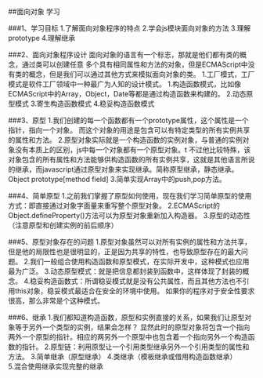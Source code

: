 ##面向对象 学习

###1、学习目标
    1.了解面向对象程序的特点
    2.学会js模块面向对象的方法
    3.理解prototype
    4.理解继承

###2、面向对象程序设计
    面向对象的语言有一个标志，那就是他们都有类的概念，通过类可以创建任意
    多个具有相同属性和方法的对象，但是ECMAScript中没有类的概念，但是我们可以通过其他方式来模拟面向对象的类。
        1.工厂模式，工厂模式是软件工厂领域中一种最广为人知的设计模式。
        1.构造函数模式，比如像ECMAScript中的Array，Object，Date等都是通过构造函数来构建的。
        2.动态原型模式
        3.寄生构造函数模式
        4.稳妥构造函数模式

###3、原型
    1.我们创建的每一个函数都有一个prototype属性，这个属性是一个指针，指向一个对象。
    而这个对象的用途是包含可以有特定类型的所有实例共享的属性和方法。
    2.原型对象实际就是一个构造函数的实例对象，与普通的实例对象没有本质上的区别，js中每一个对象都有一个原型对象。t
      不过他比较特殊，该对象包含的所有属性和方法能够供构造函数的所有实例共享，这就是其他语言所说的继承，而javascript通过原型对象来实现继承。简称原型继承，静态继承。Object prototype[method field]
    3.简单实现Array中的push,pop方法。



###4、简单原型
    1.之前我们掌握了原型如何使用，现在我们学习简单原型的使用方式：即直接通过对象字面量来重写整个原型对象。
    2.ECMAScript的Object.defineProperty()方法可以为原型对象重新加入构造器。
    3.原型的动态性（注意原型和创建实例的前后顺序）



###5、原型对象存在的问题
    1.原型对象虽然可以对所有实例的属性和方法共享，但是他的局限性也是很明显的，正是因为共享的特性，也导致原型存在的最大问题。
    2.我们一般组合使用构造函数和原型模式，在实际开发中，这种模式也应用最为广泛。
    3.动态原型模式：就是把信息都封装到函数中，这样体现了封装的概念。
    4.稳妥构造函数式：所谓稳妥模式就是没有公共属性，而且其他方法也不引用this对象，稳妥模式最适合在安全的环境中使用。
      如果你的程序对于安全性要求很高，那么非常是个这种模式。

###6、继承
    1.我们都知道构造函数，原型和实例直接的关系，如果我们让原型对象等于另外一个类型的实例，结果会怎样？
      显然此时的原型对象将包含一个指向两外一个原型的指针。相应的两另外一个原型中也包含着一个指向另外一个构造函数的指针。
    2.原型链：利用原型让一个引用类型继承另外一个引用类型的属性和方法。
    3.简单继承（原型继承）
    4.类继承（模板继承或借用构造函数继承）  
    5.混合使用继承实现完整的继承























